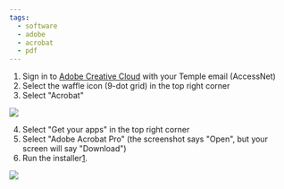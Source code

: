 ```yaml
---
tags:
  - software
  - adobe
  - acrobat
  - pdf
---
```

1. Sign in to [Adobe Creative Cloud](https://www.adobe.com/creativecloud.html#) with your Temple email (AccessNet)
2. Select the waffle icon (9-dot grid) in the top right corner
3. Select "Acrobat"

![](https://sites.temple.edu/hbghelp/files/2024/02/image-1.png)

4. Select "Get your apps" in the top right corner
5. Select "Adobe Acrobat Pro" (the screenshot says "Open", but your screen will say "Download")
6. Run the installer[1](#243c2f9c-d7bf-415c-883f-032a05c532af). 

![](https://sites.temple.edu/hbghelp/files/2024/02/image.png)